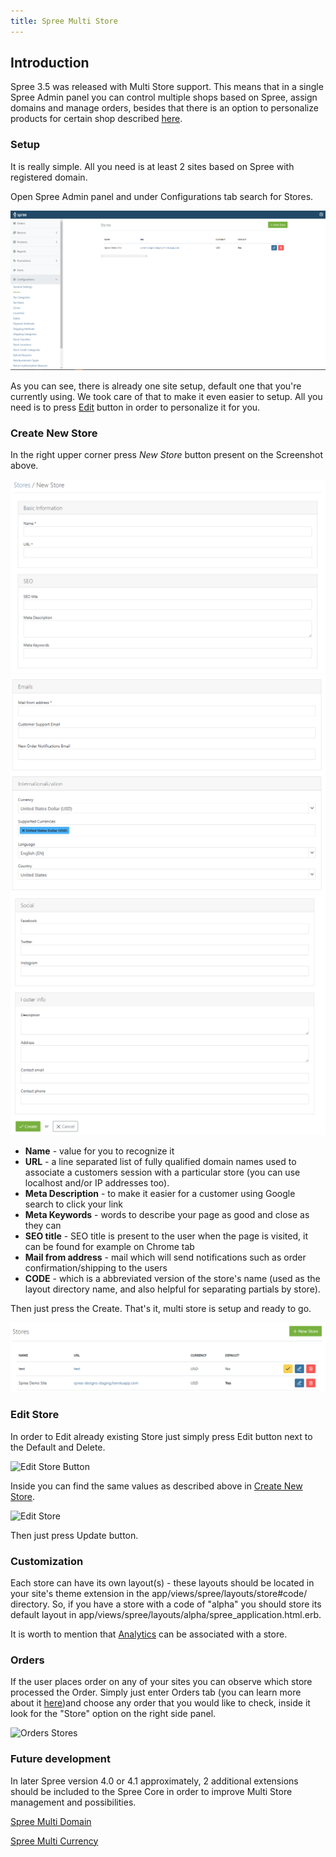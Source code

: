 ```yaml
---
title: Spree Multi Store
---
```


## Introduction

Spree 3.5 was released with Multi Store support. This means that in a single Spree Admin panel you can control multiple shops based on Spree, assign domains and manage orders, besides that there is an option to personalize products for certain shop described [here](#product-and-shop-currency).

### Setup

It is really simple. All you need is at least 2 sites based on Spree with registered domain.

Open Spree Admin panel and under Configurations tab search for Stores.

![Multi store Admin panel setup](../../../images/user/config/spree_multi_store_admin_page.jpg)

As you can see, there is already one site setup, default one that you're currently using. We took care of that to make it even easier to setup. All you need is to press [Edit](#edit-store) button in order to personalize it for you.

### Create New Store

In the right upper corner press *New Store* button present on the Screenshot above.

![New store](../../../images/user/config/new_store.jpg)
![New store](../../../images/user/config/new_store_2.jpg)
![New store](../../../images/user/config/new_store_3.jpg)

* **Name** - value for you to recognize it
* **URL** - a line separated list of fully qualified domain names used to associate a customers session with a particular store (you can use localhost and/or IP addresses too).
* **Meta Description** - to make it easier for a customer using Google search to click your link
* **Meta Keywords** - words to describe your page as good and close as they can
* **SEO title** - SEO title is present to the user when the page is visited, it can be found for example on Chrome tab
* **Mail from address** - mail which will send notifications such as order confirmation/shipping to the users
* **CODE** - which is a abbreviated version of the store's name (used as the layout directory name, and also helpful for separating partials by store).

Then just press the Create. That's it, multi store is setup and ready to go.

![Multi stores](../../../images/user/config/spree_multi_stores.jpg)

### Edit Store

In order to Edit already existing Store just simply press Edit button next to the Default and Delete.

![Edit Store Button](../../../images/user/config/edit_store_btn.jpg)

Inside you can find the same values as described above in [Create New Store](#create-new-store).

![Edit Store](../../../images/user/config/edit_store.jpg)

Then just press Update button.

### Customization

Each store can have its own layout(s) - these layouts should be located in your site's theme extension in the app/views/spree/layouts/store#code/ directory. So, if you have a store with a code of "alpha" you should store its default layout in app/views/spree/layouts/alpha/spree_application.html.erb.

It is worth to mention that [Analytics](/user/configuration/configuring_analytics.html) can be associated with a store.

### Orders

If the user places order on any of your sites you can observe which store processed the Order.
Simply just enter Orders tab (you can learn more about it [here](/user/orders/index.html))and choose any order that you would like to check, inside it look for the "Store" option on the right side panel.

![Orders Stores](../../../images/user/config/order_stores.jpg)

### Future development

In later Spree version 4.0 or 4.1 approximately, 2 additional extensions should be included to the Spree Core in order to improve Multi Store management and possibilities.

[Spree Multi Domain](https://github.com/spree-contrib/spree-multi-domain)

[Spree Multi Currency](https://github.com/spree-contrib/spree_multi_currency)
